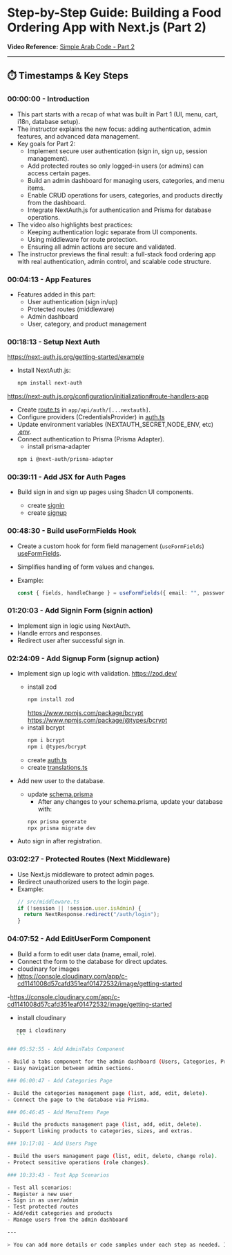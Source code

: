 # Step-by-Step Guide: Building a Food Ordering App with Next.js (Part 2)

**Video Reference:** [Simple Arab Code - Part 2](https://www.youtube.com/watch?v=hDrt1ifv94o&ab_channel=SimpleArabCode)

---

## ⏱️ Timestamps & Key Steps

### 00:00:00 - Introduction

- This part starts with a recap of what was built in Part 1 (UI, menu, cart, i18n, database setup).
- The instructor explains the new focus: adding authentication, admin features, and advanced data management.
- Key goals for Part 2:
  - Implement secure user authentication (sign in, sign up, session management).
  - Add protected routes so only logged-in users (or admins) can access certain pages.
  - Build an admin dashboard for managing users, categories, and menu items.
  - Enable CRUD operations for users, categories, and products directly from the dashboard.
  - Integrate NextAuth.js for authentication and Prisma for database operations.
- The video also highlights best practices:
  - Keeping authentication logic separate from UI components.
  - Using middleware for route protection.
  - Ensuring all admin actions are secure and validated.
- The instructor previews the final result: a full-stack food ordering app with real authentication, admin control, and scalable code structure.

### 00:04:13 - App Features

- Features added in this part:
  - User authentication (sign in/up)
  - Protected routes (middleware)
  - Admin dashboard
  - User, category, and product management

### 00:18:13 - Setup Next Auth

https://next-auth.js.org/getting-started/example

- Install NextAuth.js:
  ```bash
  npm install next-auth
  ```

https://next-auth.js.org/configuration/initialization#route-handlers-app

- Create [route.ts](src/app/api/auth/[...nextauth]/route.ts) in `app/api/auth/[...nextauth]`.
- Configure providers (CredentialsProvider) in [auth.ts](src/server/auth.ts)
- Update environment variables (NEXTAUTH_SECRET,NODE_ENV, etc) [.env](.env).
- Connect authentication to Prisma (Prisma Adapter).
  - install prisma-adapter
  ```bash
  npm i @next-auth/prisma-adapter
  ```

### 00:39:11 - Add JSX for Auth Pages

- Build sign in and sign up pages using Shadcn UI components.

  - create [signin](src/app/[locale]/auth/signin/page.tsx)
  - create [signup](src/app/[locale]/auth/signup/page.tsx)

### 00:48:30 - Build useFormFields Hook

- Create a custom hook for form field management (`useFormFields`) [useFormFields](src/hooks/useFormFields.ts).

- Simplifies handling of form values and changes.
- Example:
  ```ts
  const { fields, handleChange } = useFormFields({ email: "", password: "" });
  ```

### 01:20:03 - Add Signin Form (signin action)

- Implement sign in logic using NextAuth.
- Handle errors and responses.
- Redirect user after successful sign in.

### 02:24:09 - Add Signup Form (signup action)

- Implement sign up logic with validation.
  https://zod.dev/
  - install zod
      ```bash
      npm install zod
      ```
    https://www.npmjs.com/package/bcrypt
    https://www.npmjs.com/package/@types/bcrypt
  - install bcrypt
      ```bash
      npm i bcrypt
      npm i @types/bcrypt
      ```
  - create [auth.ts](src/validations/auth.ts) 
  - create [translations.ts](src/types/translations.ts)

- Add new user to the database.
  - update [schema.prisma](prisma/schema.prisma)
     - After any changes to your schema.prisma, update your database with:
     ```bash
     npx prisma generate
     npx prisma migrate dev
   
     ```


- Auto sign in after registration.

### 03:02:27 - Protected Routes (Next Middleware)

- Use Next.js middleware to protect admin pages.
- Redirect unauthorized users to the login page.
- Example:
  ```ts
  // src/middleware.ts
  if (!session || !session.user.isAdmin) {
    return NextResponse.redirect("/auth/login");
  }
  ```

### 04:07:52 - Add EditUserForm Component

- Build a form to edit user data (name, email, role).
- Connect the form to the database for direct updates.
- cloudinary for images
- https://console.cloudinary.com/app/c-cd1141008d57cafd351eaf01472532/image/getting-started

-https://console.cloudinary.com/app/c-cd1141008d57cafd351eaf01472532/image/getting-started

-    install  cloudinary
  ```bash
     npm i cloudinary
     ```

### 05:52:55 - Add AdminTabs Component

- Build a tabs component for the admin dashboard (Users, Categories, Products, Orders).
- Easy navigation between admin sections.

### 06:00:47 - Add Categories Page

- Build the categories management page (list, add, edit, delete).
- Connect the page to the database via Prisma.

### 06:46:45 - Add MenuItems Page

- Build the products management page (list, add, edit, delete).
- Support linking products to categories, sizes, and extras.

### 10:17:01 - Add Users Page

- Build the users management page (list, edit, delete, change role).
- Protect sensitive operations (role changes).

### 10:33:43 - Test App Scenarios

- Test all scenarios:
  - Register a new user
  - Sign in as user/admin
  - Test protected routes
  - Add/edit categories and products
  - Manage users from the admin dashboard

---

> You can add more details or code samples under each step as needed. If you want a detailed explanation for any part, specify the step or timestamp.
